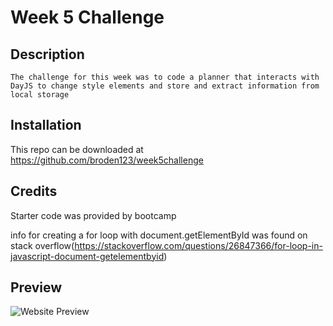 # Week 5 Challenge

## Description

    The challenge for this week was to code a planner that interacts with DayJS to change style elements and store and extract information from local storage

## Installation

This repo can be downloaded at https://github.com/broden123/week5challenge

## Credits

Starter code was provided by bootcamp

info for creating a for loop with document.getElementById was found on stack overflow(https://stackoverflow.com/questions/26847366/for-loop-in-javascript-document-getelementbyid)

## Preview

![Website Preview]()
